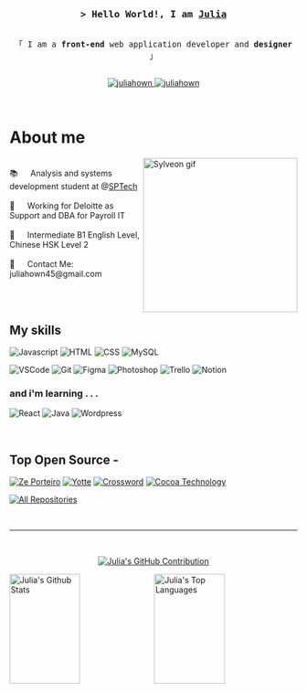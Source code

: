 <!--
<h2 align="center">
  Welcome to my profile!
  <img src="https://media.giphy.com/media/hvRJCLFzcasrR4ia7z/giphy.gif" width="28">
</h2>
-->

<!--
<p align="center">
  <a href="https://github.com/alsiam"><img src="https://readme-typing-svg.herokuapp.com/?lines=Self%20Taught%20Programmer;Front%20End%20Developer;1.5%2B%20years%20of%20coding%20experience;Always%20learning%20new%20things&center=true&width=380&height=45"></a>
</p>

 -->

<!-- Intro  -->
<h3 align="center">
        <samp>&gt; Hello World!, I am
                <b><a target="_blank" href="https://alsiam.com">Julia</a></b>
        </samp>
</h3>


<p align="center"> 
  <samp>
    <br>
    「 I am a <b>front-end</b> web application developer and <b>designer</b> 」
    <br>
    <br>
  </samp>
</p>

<p align="center">
 <!-- <a href="https://alsiam.com" target="blank">
  <img src="https://img.shields.io/badge/Website-DC143C?style=for-the-badge&logo=medium&logoColor=white" alt="juliahown" />
 </a> --> 
 <a href="https://www.linkedin.com/in/juliahown/" target="_blank">
  <img src="https://img.shields.io/badge/LinkedIn-0077B5?style=for-the-badge&logo=linkedin&logoColor=white" alt="juliahown"/>
 </a>
 <!-- <a href="https://dev.to/alsiam" target="_blank">
  <img src="https://img.shields.io/badge/dev.to-0A0A0A?style=for-the-badge&logo=dev.to&logoColor=white" alt="juliahown" />
 </a> -->
 <!-- <a href="https://twitter.com/_alsiam" target="_blank">
  <img src="https://img.shields.io/badge/Twitter-1DA1F2?style=for-the-badge&logo=twitter&logoColor=white" />
 </a> -->
 <a href="https://www.instagram.com/juhwzi/" target="_blank">
  <img src="https://img.shields.io/badge/Instagram-fe4164?style=for-the-badge&logo=instagram&logoColor=white" alt="juliahown" />
 </a>
 <!-- <a href="https://facebook.com/alsiam.dev" target="_blank">
  <img src="https://img.shields.io/badge/Facebook-20BEFF?&style=for-the-badge&logo=facebook&logoColor=white" alt="juliahown"  />
  </a> -->
</p>
<br />

<!-- About Section -->
 # About me
 
<p>
 <img align="right" width="270" src="https://i.pinimg.com/originals/d5/8a/df/d58adf5bc33ead140a8a0c707456de91.gif" alt="Sylveon gif" />
  <br />
 📚 &emsp; Analysis and systems development student at @<a target="_blank" href="https://www.sptech.school">SPTech</a> <br/><br/>
 📌 &emsp; Working for Deloitte as Support and DBA for Payroll IT <br/><br/>
 📢 &emsp; Intermediate B1 English Level, Chinese HSK Level 2<br/><br/>
 📩 &emsp; Contact Me: juliahown45@gmail.com

</p>

<br/>
<br/>

## My skills

![Javascript](https://img.shields.io/badge/JavaScript-323330?style=for-the-badge&logo=javascript&logoColor=F7DF1E)
![HTML](https://img.shields.io/badge/HTML5-134f5c?style=for-the-badge&logo=html5&logoColor=white)
![CSS](https://img.shields.io/badge/CSS-239120?&style=for-the-badge&logo=css3&logoColor=white)
![MySQL](https://img.shields.io/badge/MySQL-00000F?style=for-the-badge&logo=mysql&logoColor=white)
<!--![Typescript](https://img.shields.io/badge/Typescript-007acc?style=for-the-badge&labelColor=black&logo=typescript&logoColor=007acc) -->
<!-- ![React Native](https://img.shields.io/badge/React_Native-20232A?style=for-the-badge&logo=react&logoColor=61DAFB) -->
<!-- ![Next.js](https://img.shields.io/badge/next.js-000000?style=for-the-badge&logo=nextdotjs&logoColor=white) -->
<!-- ![Nodejs](https://img.shields.io/badge/Nodejs-3C873A?style=for-the-badge&labelColor=black&logo=node.js&logoColor=3C873A) -->
<!-- ![Express.js](https://img.shields.io/badge/Express.js-000000?style=for-the-badge&logo=express&logoColor=white) -->
<!-- ![MongoDB](https://img.shields.io/badge/MongoDB-4EA94B?style=for-the-badge&logo=mongodb&logoColor=white)-->
<!-- ![CSS3](https://img.shields.io/badge/CSS3-1572B6?style=for-the-badge&logo=css3&logoColor=white) -->
<!-- ![SASS Badge](https://img.shields.io/badge/Sass-CC6699?style=for-the-badge&logo=sass&logoColor=white) -->
<!-- ![Ant-Design](https://img.shields.io/badge/AntDesign-0170FE?style=for-the-badge&logo=antdesign&logoColor=white) -->
<!-- ![Tailwind](https://img.shields.io/badge/Tailwind_CSS-092749?style=for-the-badge&logo=tailwindcss&logoColor=06B6D4&labelColor=000000) -->
<!-- ![Bootstrap](https://img.shields.io/badge/Bootstrap-563D7C?style=for-the-badge&logo=bootstrap&logoColor=white) -->
<!-- ![Strapi](https://img.shields.io/badge/strapi-2E7EEA?style=for-the-badge&logo=strapi&logoColor=white) -->
<!-- ![Markdown](https://img.shields.io/badge/Markdown-000000?style=for-the-badge&logo=markdown&logoColor=white)-->
<!-- ![Redux](https://img.shields.io/badge/Redux-593D88?style=for-the-badge&logo=redux&logoColor=white)-->
<!-- ![React Query](https://img.shields.io/badge/-React_Query-FF4154?style=for-the-badge&logo=react%20query&logoColor=white)-->
![VSCode](https://img.shields.io/badge/Visual_Studio-0078d7?style=for-the-badge&logo=visual%20studio&logoColor=white)
![Git](https://img.shields.io/badge/Git-794044?style=for-the-badge&logo=git&logoColor=white)
![Figma](https://img.shields.io/badge/Figma-601f58?style=for-the-badge&logo=figma&logoColor=white)
![Photoshop](https://img.shields.io/badge/Adobe%20Photoshop-088da5?style=for-the-badge&logo=Adobe%20Photoshop&logoColor=black)
![Trello](https://img.shields.io/badge/Trello-0052CC?style=for-the-badge&logo=trello&logoColor=white)
![Notion](https://img.shields.io/badge/Notion-000000?style=for-the-badge&logo=notion&logoColor=white)

### and i'm learning . . .
![React](https://img.shields.io/badge/-React-61DBFB?style=for-the-badge&labelColor=black&logo=react&logoColor=61DBFB)
![Java](https://img.shields.io/badge/Java-333333?style=for-the-badge&logo=openjdk&logoColor=white)
![Wordpress](https://img.shields.io/badge/Wordpress-21759B?style=for-the-badge&logo=wordpress&logoColor=white)

<br/>

## Top Open Source -
[![Ze Porteiro](https://github-readme-stats.vercel.app/api/pin/?username=juliahown&repo=site-institucional-react&border_color=7F3FBF&bg_color=0D1117&title_color=C9D1D9&text_color=8B949E&icon_color=7F3FBF)](https://github.com/JuliaHown/site-institucional-react)
[![Yotte](https://github-readme-stats.vercel.app/api/pin/?username=juliahown&repo=site-yotte&border_color=7F3FBF&bg_color=0D1117&title_color=C9D1D9&text_color=8B949E&icon_color=7F3FBF)](https://github.com/JuliaHown/site-yotte)
[![Crossword](https://github-readme-stats.vercel.app/api/pin/?username=juliahown&repo=crossword&border_color=7F3FBF&bg_color=0D1117&title_color=C9D1D9&text_color=8B949E&icon_color=7F3FBF)](https://github.com/JuliaHown/web-projects)
[![Cocoa Technology](https://github-readme-stats.vercel.app/api/pin/?username=juliahown&repo=site-cocoatechnology&border_color=7F3FBF&bg_color=0D1117&title_color=C9D1D9&text_color=8B949E&icon_color=7F3FBF)](https://github.com/JuliaHown/site-cocoatechnology)

<p align="left">
  <a href="https://github.com/juliahown?tab=repositories" target="_blank"><img alt="All Repositories" title="All Repositories" src="https://img.shields.io/badge/-All%20Repos-2962FF?style=for-the-badge&logo=koding&logoColor=white"/></a>
</p>

<br/>
<hr/>
<br/>

<p align="center">
  <a href="https://github.com/juliahown">
    <img src="https://github-profile-summary-cards.vercel.app/api/cards/profile-details?username=juliahown&theme=radical" alt="Julia's GitHub Contribution"/>
  </a>
</p>

<a> 
    <a href="https://github.com/juliahown"><img alt="Julia's Github Stats" src="https://denvercoder1-github-readme-stats.vercel.app/api?username=juliahown&show_icons=true&count_private=true&theme=react&border_color=7F3FBF&bg_color=0D1117&title_color=F85D7F&icon_color=F8D866" height="192px" width="49.5%"/></a>
  <a href="https://github.com/juliahown"><img alt="Julia's Top Languages" src="https://denvercoder1-github-readme-stats.vercel.app/api/top-langs/?username=juliahown&langs_count=8&layout=compact&theme=react&border_color=7F3FBF&bg_color=0D1117&title_color=F85D7F&icon_color=F8D866" height="192px" width="49.5%"/></a>
  <br/>
</a>
